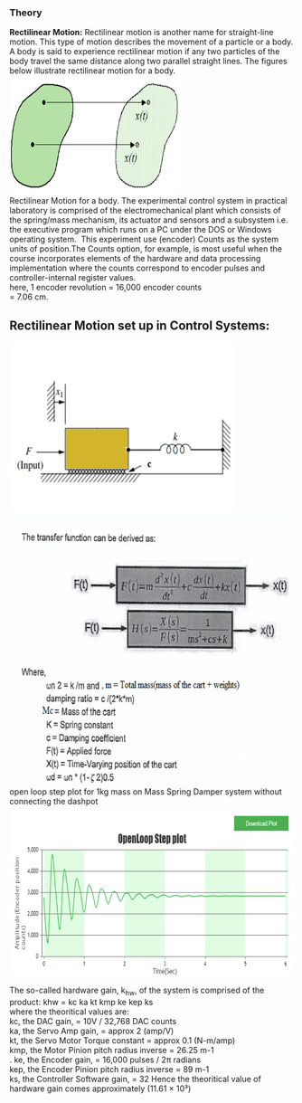 ### Theory
<p>
								<b>Rectilinear Motion:</b>
                           Rectilinear motion is another name for straight-line motion. This type of motion describes the movement of a particle or a body.
                           A body is said to experience rectilinear motion if any two particles of the body travel the same distance along two parallel straight lines.
						   The figures below illustrate rectilinear motion for a body.</br>
							<img alt="" src="./images/rectibody.png" style="width:300px;height:210px;"></br>
							Rectilinear Motion for a body.								
								The experimental control system in practical laboratory is comprised of the electromechanical plant which consists of the spring/mass mechanism, its actuator and sensors and a subsystem 
								i.e. the executive program which runs on a PC under the DOS or Windows operating system.&nbsp;
								This experiment use (encoder) Counts as the system units of position.The Counts option, for example, is most useful when the course incorporates elements of 
								the hardware and data processing implementation where the counts correspond to encoder pulses and controller-internal register values.<br/>					
								here, 1 encoder revolution = 16,000 encoder counts</br>
                                                            = 7.06 cm.								
								<br>
								<h2>Rectilinear Motion set up in Control Systems:</h2>
								<img alt="" src="./images/plant.png" style="width:400px;height:300px;"><br/>
								<img alt="" src="./images/tfeqation.png" style="width:600px;height:480px;"></br>
								open loop step plot for 1kg mass on Mass Spring Damper system without connecting the dashpot<br/>
								<img alt="" src="./images/plot.png" style="width:600px;height:300px;"></br>
								<p>The so-called hardware gain, k<sub>hw</sub>,  of the system is comprised of the product: khw = kc ka kt kmp ke kep ks <br/>
								where the theoritical values are:<br/>
	                             kc, the DAC gain, = 10V / 32,768 DAC counts<br/>
                                  ka, the Servo Amp gain, = approx 2 (amp/V)<br/>
								  kt, the Servo Motor Torque constant =  approx 0.1 (N-m/amp)<br/>
                                  kmp, the Motor Pinion pitch radius inverse = 26.25 m-1<br/>.
                                  ke, the Encoder gain, = 16,000 pulses / 2&#960; radians<br/>
                                  kep, the Encoder Pinion pitch radius inverse = 89 m-1<br/>
                                  ks, the Controller Software gain, = 32 
								  Hence the theoritical value of hardware gain comes approximately (11.61 &#215; 10&#179;)			  
								  
</p>		
<br><br><br><br>
